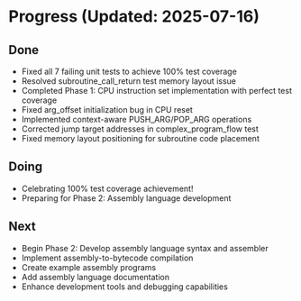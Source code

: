 # Progress (Updated: 2025-07-16)

## Done

- Fixed all 7 failing unit tests to achieve 100% test coverage
- Resolved subroutine_call_return test memory layout issue
- Completed Phase 1: CPU instruction set implementation with perfect test coverage
- Fixed arg_offset initialization bug in CPU reset
- Implemented context-aware PUSH_ARG/POP_ARG operations
- Corrected jump target addresses in complex_program_flow test
- Fixed memory layout positioning for subroutine code placement

## Doing

- Celebrating 100% test coverage achievement!
- Preparing for Phase 2: Assembly language development

## Next

- Begin Phase 2: Develop assembly language syntax and assembler
- Implement assembly-to-bytecode compilation
- Create example assembly programs
- Add assembly language documentation
- Enhance development tools and debugging capabilities
